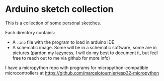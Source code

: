 # Arduino sketch collection

This is a collection of some personal sketches.

Each directory contains:
- A `.ino` file with the program to load in arduino IDE
- A schematic image. Some will be in a schematic software, some are in pictures (pardon my lazyness, 
I will do my best to document it, but feel free to reach out to me via github for more info)

I have a micropython repo with programs for micropython-compatible microcontrollers at
https://github.com/marcelotournier/esp32-micropython
